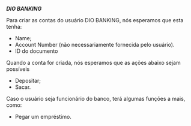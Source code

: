 ***DIO BANKING***

Para criar as contas do usuário DIO BANKING, nós esperamos que esta tenha:
  - Name;
  - Account Number (não necessariamente fornecida pelo usuário).
  - ID do documento

Quando a conta for criada, nós esperamos que as ações abaixo sejam possíveis
  - Depositar;
  - Sacar.

Caso o usuário seja funcionário do banco, terá algumas funções a mais, como: 
  - Pegar um empréstimo.